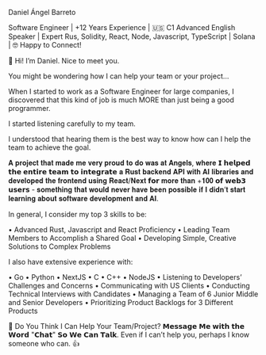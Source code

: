 Daniel Ángel Barreto

Software Engineer | +12 Years Experience | 🇺🇸 C1 Advanced English Speaker | Expert Rus, Solidity, React, Node, Javascript, TypeScript | Solana | 🤓 Happy to Connect!


👋 Hi! I’m Daniel. Nice to meet you.

You might be wondering how I can help your team or your project…

When I started to work as a Software Engineer for large companies, I discovered that this kind of job is much MORE than just being a good programmer.

I started listening carefully to my team. 

I understood that hearing them is the best way to know how can I help the team to achieve the goal.

𝐀 𝐩𝐫𝐨𝐣𝐞𝐜𝐭 𝐭𝐡𝐚𝐭 𝐦𝐚𝐝𝐞 𝐦𝐞 𝐯𝐞𝐫𝐲 𝐩𝐫𝐨𝐮𝐝 𝐭𝐨 𝐝𝐨 𝐰𝐚𝐬 𝐚𝐭 𝐀𝐧𝐠𝐞𝐥𝐬, 𝐰𝐡𝐞𝐫𝐞 𝗜 𝗵𝗲𝗹𝗽𝗲𝗱 𝘁𝗵𝗲 𝗲𝗻𝘁𝗶𝗿𝗲 𝘁𝗲𝗮𝗺 𝘁𝗼 𝗶𝗻𝘁𝗲𝗴𝗿𝗮𝘁𝗲 𝐚 𝐑𝐮𝐬𝐭 𝐛𝐚𝐜𝐤𝐞𝐧𝐝 𝐀𝐏𝐈 𝐰𝐢𝐭𝐡 𝐀𝐈 𝐥𝐢𝐛𝐫𝐚𝐫𝐢𝐞𝐬 𝐚𝐧𝐝 𝐝𝐞𝐯𝐞𝐥𝐨𝐩𝐞𝐝 𝐭𝐡𝐞 𝐟𝐫𝐨𝐧𝐭𝐞𝐧𝐝 𝐮𝐬𝐢𝐧𝐠 𝐑𝐞𝐚𝐜𝐭/𝐍𝐞𝐱𝐭 𝗳𝗼𝗿 𝐦𝐨𝐫𝐞 𝐭𝐡𝐚𝐧 +𝟏𝟎𝟎 𝗼𝗳 𝘄𝗲𝗯𝟯 𝘂𝘀𝗲𝗿𝘀 - 𝐬𝐨𝐦𝐞𝐭𝐡𝐢𝐧𝐠 𝐭𝐡𝐚𝐭 𝐰𝐨𝐮𝐥𝐝 𝐧𝐞𝐯𝐞𝐫 𝐡𝐚𝐯𝐞 𝐛𝐞𝐞𝐧 𝐩𝐨𝐬𝐬𝐢𝐛𝐥𝐞 𝐢𝐟 𝐈 𝐝𝐢𝐝𝐧’𝐭 𝐬𝐭𝐚𝐫𝐭 𝐥𝐞𝐚𝐫𝐧𝐢𝐧𝐠 𝐚𝐛𝐨𝐮𝐭 𝐬𝐨𝐟𝐭𝐰𝐚𝐫𝐞 𝐝𝐞𝐯𝐞𝐥𝐨𝐩𝐦𝐞𝐧𝐭 𝐚𝐧𝐝 𝐀𝐈.

In general, I consider my top 3 skills to be:

• Advanced Rust, Javascript and React Proficiency
• Leading Team Members to Accomplish a Shared Goal
• Developing Simple, Creative Solutions to Complex Problems

I also have extensive experience with:

• Go
• Python
• NextJS
• C
• C++
• NodeJS
• Listening to Developers’ Challenges and Concerns
• Communicating with US Clients
• Conducting Technical Interviews with Candidates
• Managing a Team of 6 Junior Middle and Senior Developers
• Prioritizing Product Backlogs for 3 Different Products

🤔 Do You Think I Can Help Your Team/Project? 
𝗠𝗲𝘀𝘀𝗮𝗴𝗲 𝗠𝗲 𝘄𝗶𝘁𝗵 𝘁𝗵𝗲 𝗪𝗼𝗿𝗱 "𝗖𝗵𝗮𝘁" 𝗦𝗼 𝗪𝗲 𝗖𝗮𝗻 𝗧𝗮𝗹𝗸.
Even if I can’t help you, perhaps I know someone who can. 👍
